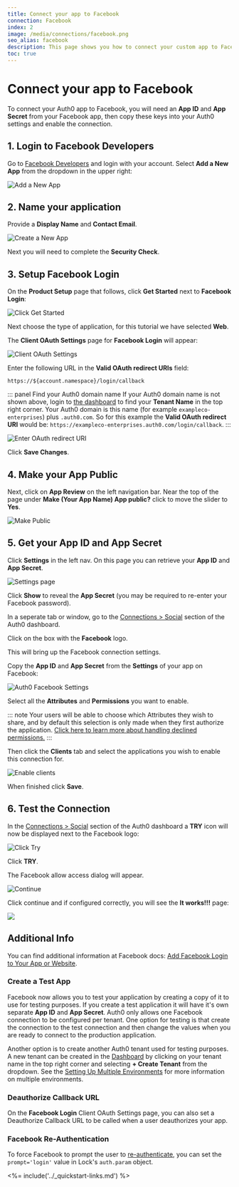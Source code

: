 ```yaml
---
title: Connect your app to Facebook
connection: Facebook
index: 2
image: /media/connections/facebook.png
seo_alias: facebook
description: This page shows you how to connect your custom app to Facebook. Learn how Auth0 can easily help you adding Facebook Login to your app.
toc: true
---
```


# Connect your app to Facebook

To connect your Auth0 app to Facebook, you will need an **App ID** and **App Secret** from your Facebook app, then copy these keys into your Auth0 settings and enable the connection.

## 1. Login to Facebook Developers

Go to [Facebook Developers](https://developers.facebook.com) and login with your account. Select **Add a New App** from the dropdown in the upper right:

![Add a New App](/media/articles/connections/social/facebook/facebook-1.png)

## 2. Name your application

Provide a **Display Name** and **Contact Email**.

![Create a New App](/media/articles/connections/social/facebook/facebook-2.png)

Next you will need to complete the **Security Check**.

## 3. Setup Facebook Login

On the **Product Setup** page that follows, click **Get Started** next to **Facebook Login**:

![Click Get Started](/media/articles/connections/social/facebook/facebook-3.png)

Next choose the type of application, for this tutorial we have selected **Web**.

The **Client OAuth Settings** page for **Facebook Login** will appear:

![Client OAuth Settings](/media/articles/connections/social/facebook/oauth-settings.png)

Enter the following URL in the **Valid OAuth redirect URIs** field:

`https://${account.namespace}/login/callback`

::: panel Find your Auth0 domain name
If your Auth0 domain name is not shown above, login to [the dashboard](${manage_url}) to find your **Tenant Name** in the top right corner. Your Auth0 domain is this name (for example `exampleco-enterprises`) plus `.auth0.com`. So for this example the **Valid OAuth redirect URI** would be: `https://exampleco-enterprises.auth0.com/login/callback`.
:::

![Enter OAuth redirect URI](/media/articles/connections/social/facebook/facebook-3b.png)

Click **Save Changes**.

## 4. Make your App Public

Next, click on **App Review** on the left navigation bar. Near the top of the page under **Make (Your App Name) App public?** click to move the slider to **Yes**.

![Make Public](/media/articles/connections/social/facebook/facebook-public.png)

## 5. Get your **App ID** and **App Secret**

Click **Settings** in the left nav. On this page you can retrieve your **App ID** and **App Secret**.

![Settings page](/media/articles/connections/social/facebook/facebook-5.png)

Click **Show** to reveal the **App Secret** (you may be required to re-enter your Facebook password).

In a seperate tab or window, go to the [Connections > Social](${manage_url}/#/connections/social) section of the Auth0 dashboard.

Click on the box with the **Facebook** logo.

This will bring up the Facebook connection settings.

Copy the **App ID** and **App Secret** from the **Settings** of your app on Facebook:

![Auth0 Facebook Settings](/media/articles/connections/social/facebook/auth0-fb-settings.png)

Select all the **Attributes** and **Permissions** you want to enable.

::: note
Your users will be able to choose which Attributes they wish to share, and by default this selection is only made when they first authorize the application. [Click here to learn more about handling declined permissions.](/connections/social/reprompt-permissions)
:::

Then click the **Clients** tab and select the applications you wish to enable this connection for.

![Enable clients](/media/articles/connections/social/facebook/enable-clients.png)

When finished click **Save**.

## 6. Test the Connection

In the [Connections > Social](${manage_url}/#/connections/social) section of the Auth0 dashboard a **TRY** icon will now be displayed next to the Facebook logo:

![Click Try](/media/articles/connections/social/facebook/try-connection.png)

Click **TRY**.

The Facebook allow access dialog will appear.

![Continue](/media/articles/connections/social/facebook/allow-access.png)

Click continue and if configured correctly, you will see the **It works!!!** page:

![](/media/articles/connections/social/facebook/facebook-8b.png)

## Additional Info

You can find additional information at Facebook docs: [Add Facebook Login to Your App or Website](https://developers.facebook.com/docs/facebook-login).

### Create a Test App

Facebook now allows you to test your application by creating a copy of it to use for testing purposes. If you create a test application it will have it's own separate **App ID** and **App Secret**. Auth0 only allows one Facebook connection to be configured per tenant. One option for testing is that create the connection to the test connection and then change the values when you are ready to connect to the production application.

Another option is to create another Auth0 tenant used for testing purposes. A new tenant can be created in the [Dashboard](${manage_url}) by clicking on your tenant name in the top right corner and selecting **+ Create Tenant** from the dropdown. See the [Setting Up Multiple Environments](/dev-lifecycle/setting-up-env) for more information on multiple environments.

### Deauthorize Callback URL

On the **Facebook Login** Client OAuth Settings page, you can also set a Deauthorize Callback URL to be called when a user deauthorizes your app.

### Facebook Re-Authentication

To force Facebook to prompt the user to [re-authenticate](https://developers.facebook.com/docs/facebook-login/reauthentication), you can set the `prompt='login'` value in Lock's `auth.param` object.

<%= include('../_quickstart-links.md') %>
